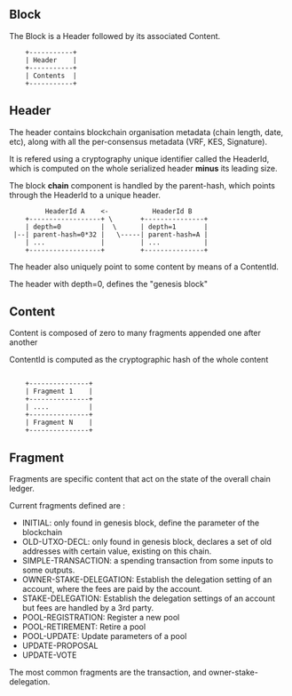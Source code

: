 ## Block

The Block is a Header followed by its associated Content.

```
    +-----------+
    | Header    |
    +-----------+
    | Contents  |
    +-----------+
```

## Header

The header contains blockchain organisation metadata (chain length, date, etc),
along with all the per-consensus metadata (VRF, KES, Signature).

It is refered using a cryptography unique identifier called the HeaderId, which
is computed on the whole serialized header **minus** its leading size.

The block **chain** component is handled by the parent-hash, which points
through the HeaderId to a unique header.

```
         HeaderId A    <-           HeaderId B
    +------------------+ \       +---------------+
    | depth=0          |  \      | depth=1       |
 |--| parent-hash=0*32 |   \-----| parent-hash=A |
    | ...              |         | ...           |
    +------------------+         +---------------+
```

The header also uniquely point to some content by means of a ContentId.

The header with depth=0, defines the "genesis block"

## Content

Content is composed of zero to many fragments appended one after another

ContentId is computed as the cryptographic hash of the whole content

```

    +---------------+
    | Fragment 1    |
    +---------------+
    | ....          |
    +---------------+
    | Fragment N    |
    +---------------+

```

## Fragment

Fragments are specific content that act on the state of the overall chain ledger.

Current fragments defined are :

* INITIAL: only found in genesis block, define the parameter of the blockchain
* OLD-UTXO-DECL: only found in genesis block, declares a set of old addresses with certain value, existing on this chain.
* SIMPLE-TRANSACTION: a spending transaction from some inputs to some outputs.
* OWNER-STAKE-DELEGATION: Establish the delegation setting of an account, where the fees are paid by the account.
* STAKE-DELEGATION: Establish the delegation settings of an account but fees are handled by a 3rd party.
* POOL-REGISTRATION: Register a new pool
* POOL-RETIREMENT: Retire a pool
* POOL-UPDATE: Update parameters of a pool
* UPDATE-PROPOSAL
* UPDATE-VOTE

The most common fragments are the transaction, and owner-stake-delegation.
